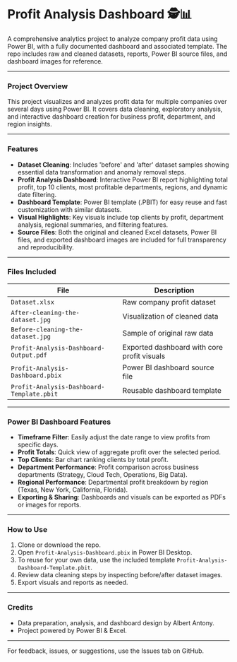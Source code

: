 # Profit Analysis Dashboard 🕵️📊

A comprehensive analytics project to analyze company profit data using Power BI, with a fully documented dashboard and associated template. The repo includes raw and cleaned datasets, reports, Power BI source files, and dashboard images for reference.

---

### Project Overview

This project visualizes and analyzes profit data for multiple companies over several days using Power BI. It covers data cleaning, exploratory analysis, and interactive dashboard creation for business profit, department, and region insights.

---

### Features

- **Dataset Cleaning**: Includes 'before' and 'after' dataset samples showing essential data transformation and anomaly removal steps.
- **Profit Analysis Dashboard**: Interactive Power BI report highlighting total profit, top 10 clients, most profitable departments, regions, and dynamic date filtering.
- **Dashboard Template**: Power BI template (.PBIT) for easy reuse and fast customization with similar datasets.
- **Visual Highlights**: Key visuals include top clients by profit, department analysis, regional summaries, and filtering features.
- **Source Files**: Both the original and cleaned Excel datasets, Power BI files, and exported dashboard images are included for full transparency and reproducibility.

---

### Files Included

| File                                | Description                                                      |
|--------------------------------------|------------------------------------------------------------------|
| `Dataset.xlsx`                       | Raw company profit dataset                                       |
| `After-cleaning-the-dataset.jpg`     | Visualization of cleaned data                                    |
| `Before-cleaning-the-dataset.jpg`    | Sample of original raw data                                      |
| `Profit-Analysis-Dashboard-Output.pdf`| Exported dashboard with core profit visuals                      |
| `Profit-Analysis-Dashboard.pbix`       | Power BI dashboard source file                                   |
| `Profit-Analysis-Dashboard-Template.pbit`      | Reusable dashboard template                                      |

---

### Power BI Dashboard Features

- **Timeframe Filter**: Easily adjust the date range to view profits from specific days.
- **Profit Totals**: Quick view of aggregate profit over the selected period.
- **Top Clients**: Bar chart ranking clients by total profit.
- **Department Performance**: Profit comparison across business departments (Strategy, Cloud Tech, Operations, Big Data).
- **Regional Performance**: Departmental profit breakdown by region (Texas, New York, California, Florida).
- **Exporting & Sharing**: Dashboards and visuals can be exported as PDFs or images for reports.

---

### How to Use

1. Clone or download the repo.
2. Open `Profit-Analysis-Dashboard.pbix` in Power BI Desktop.
3. To reuse for your own data, use the included template `Profit-Analysis-Dashboard-Template.pbit`.
4. Review data cleaning steps by inspecting before/after dataset images.
5. Export visuals and reports as needed.

---

### Credits

- Data preparation, analysis, and dashboard design by Albert Antony.
- Project powered by Power BI & Excel.

---

For feedback, issues, or suggestions, use the Issues tab on GitHub.
